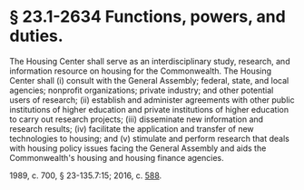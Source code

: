# § 23.1-2634 Functions, powers, and duties.

<p>The Housing Center shall serve as an interdisciplinary study, research, and information resource on housing for the Commonwealth. The Housing Center shall (i) consult with the General Assembly; federal, state, and local agencies; nonprofit organizations; private industry; and other potential users of research; (ii) establish and administer agreements with other public institutions of higher education and private institutions of higher education to carry out research projects; (iii) disseminate new information and research results; (iv) facilitate the application and transfer of new technologies to housing; and (v) stimulate and perform research that deals with housing policy issues facing the General Assembly and aids the Commonwealth's housing and housing finance agencies.</p><p>1989, c. 700, § 23-135.7:15; 2016, c. <a href='http://lis.virginia.gov/cgi-bin/legp604.exe?161+ful+CHAP0588'>588</a>.</p>
